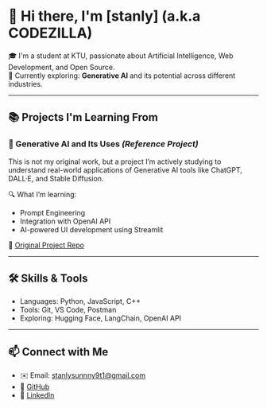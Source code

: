 
# 👋 Hi there, I'm [stanly] (a.k.a CODEZILLA)

🎓 I'm a student at KTU, passionate about Artificial Intelligence, Web Development, and Open Source.  
🧠 Currently exploring: **Generative AI** and its potential across different industries.

---

## 📚 Projects I'm Learning From

### 🧠 Generative AI and Its Uses _(Reference Project)_

This is not my original work, but a project I’m actively studying to understand real-world applications of Generative AI tools like ChatGPT, DALL·E, and Stable Diffusion.

🔍 What I’m learning:
- Prompt Engineering
- Integration with OpenAI API
- AI-powered UI development using Streamlit

🔗 [Original Project Repo](https://github.com/original-author/generative-ai-project)

---

## 🛠️ Skills & Tools
- Languages: Python, JavaScript, C++
- Tools: Git, VS Code, Postman
- Exploring: Hugging Face, LangChain, OpenAI API

---

## 📫 Connect with Me
- ✉️ Email: stanlysunnny9t1@gmail.com  
- 🔗 [GitHub](https://github.com/stanly-4t1)  
- 💼 [LinkedIn](https://linkedin.com/in/stanlysunny)  

